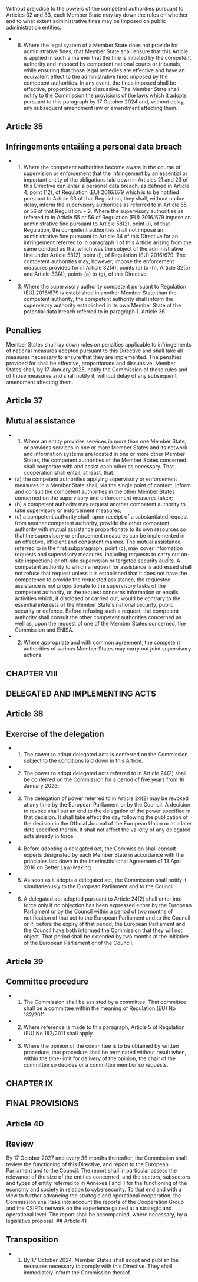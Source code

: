 Without prejudice to the powers of  the competent authorities pursuant to Articles 32 and 33, each Member State may  lay  down  the  rules  on  whether  and  to  what  extent  administrative  fines  may  be  imposed  on  public  administration entities.
- 8. Where the legal system of a Member State does not provide for administrative fines, that Member State shall ensure that  this  Article  is  applied  in  such  a  manner  that  the  fine  is  initiated  by  the  competent  authority  and  imposed  by competent national courts or tribunals, while ensuring that those legal remedies are effective and have an equivalent effect to  the  administrative  fines  imposed  by  the  competent  authorities.  In  any  event,  the  fines  imposed  shall  be  effective, proportionate and dissuasive. The Member State shall notify to the Commission the provisions of the laws which it adopts pursuant  to  this  paragraph  by  17  October  2024 and,  without  delay,  any  subsequent  amendment  law  or  amendment affecting them.
## Article 35
## Infringements entailing a personal data breach
- 1. Where the competent authorities become aware in the course of supervision or enforcement that the infringement by an essential or important entity of the obligations laid down in Articles 21 and 23 of this Directive can entail a personal data breach, as defined in Article 4, point (12), of Regulation (EU) 2016/679 which is to be notified pursuant to Article 33 of that Regulation, they shall, without undue delay, inform the supervisory authorities as referred to in Article 55 or 56 of that Regulation. - 2. Where  the  supervisory  authorities  as  referred  to  in  Article  55  or  56  of  Regulation  (EU)  2016/679  impose  an administrative fine pursuant to Article 58(2), point (i), of  that Regulation, the competent authorities shall not impose an administrative fine pursuant to Article 34 of  this Directive for an infringement referred to in paragraph 1 of  this Article arising  from  the  same  conduct  as  that  which  was  the  subject  of  the  administrative  fine  under  Article  58(2),  point  (i),  of Regulation (EU)  2016/679. The competent authorities may, however, impose the enforcement measures provided for  in Article 32(4), points (a) to (h), Article 32(5) and Article 33(4), points (a) to (g), of this Directive.
- 3. Where the supervisory authority competent pursuant to Regulation (EU) 2016/679 is established in another Member State than the competent authority, the competent authority shall inform the supervisory authority established in its own Member State of the potential data breach referred to in paragraph 1.
Article 36
## Penalties
Member States shall lay down rules on penalties applicable to infringements of national measures adopted pursuant to this Directive  and  shall  take  all  measures  necessary  to  ensure  that  they  are  implemented.  The  penalties  provided  for  shall  be effective,  proportionate  and  dissuasive.  Member  States  shall,  by  17  January  2025,  notify  the  Commission  of  those  rules and of those measures and shall notify it, without delay of any subsequent amendment affecting them.
## Article 37
## Mutual assistance
- 1. Where an entity provides services in more than one Member State, or provides services in one or more Member States and its network and information systems are located in one or more other Member States, the competent authorities of the Member States concerned shall cooperate with and assist each other as necessary. That cooperation  shall entail,  at least, that:
- (a) the competent authorities applying supervisory or enforcement measures in a Member State shall, via the single point of  contact,  inform  and  consult  the  competent  authorities  in  the  other  Member  States  concerned  on  the  supervisory and enforcement measures taken;
- (b) a competent authority may request another competent authority to take supervisory or enforcement measures;
- (c) a  competent  authority  shall,  upon  receipt of  a  substantiated  request  from  another  competent  authority,  provide  the other  competent  authority  with  mutual  assistance  proportionate  to  its  own  resources  so  that  the  supervisory  or enforcement measures can be implemented in an effective, efficient and consistent manner.
The  mutual  assistance  referred  to  in  the  first  subparagraph,  point  (c),  may  cover  information  requests  and  supervisory measures,  including  requests  to  carry  out  on-site  inspections  or  off-site  supervision  or  targeted  security  audits.  A competent authority to which a request for assistance is addressed shall not refuse that request unless it is established that it  does  not  have  the  competence to provide the requested assistance, the requested assistance is not proportionate to the supervisory tasks of the competent authority, or  the request concerns information or entails activities which, if disclosed or  carried  out,  would  be  contrary  to  the  essential  interests  of  the  Member  State's  national  security,  public  security  or defence. Before refusing such a request, the competent authority shall consult the other competent authorities concerned as well as, upon the request of one of the Member States concerned, the Commission and ENISA.
- 2. Where appropriate and with common agreement, the competent authorities of various Member States may carry out joint supervisory actions. 
## CHAPTER VIII
## DELEGATED AND IMPLEMENTING ACTS
## Article 38
## Exercise of the delegation
- 1. The power to adopt delegated acts is conferred on the Commission subject to the conditions laid down in this Article.
- 2. The power to adopt delegated acts referred to in Article 24(2) shall be conferred on the Commission for a period of five years from 16 January 2023.
- 3. The delegation of power referred to in Article 24(2) may be revoked at any time by the European Parliament or by the Council. A decision to revoke shall put an end to the delegation of the power specified in that decision. It shall take effect the  day  following  the  publication  of  the  decision  in  the Official  Journal  of  the  European  Union or  at  a  later  date  specified therein. It shall not affect the validity of any delegated acts already in force.
- 4. Before adopting a delegated act, the Commission shall consult experts designated by each Member State in accordance with the principles laid down in the Interinstitutional Agreement of 13 April 2016 on Better Law-Making.
- 5. As soon as it adopts a delegated act, the Commission shall notify it simultaneously to the European Parliament and to the Council.
- 6. A delegated act adopted pursuant to Article 24(2) shall enter into force only if no objection has been expressed either by the European Parliament or by the Council within a period of two months of notification of that act to the European Parliament and to the Council or if, before the expiry of that period, the European Parliament and the Council have both informed the Commission that they will not object. That period shall be extended by two months at the initiative of the European Parliament or of the Council.
## Article 39
## Committee procedure
- 1. The  Commission  shall  be  assisted  by  a  committee.  That  committee  shall  be  a  committee  within  the  meaning  of Regulation (EU) No 182/2011.
- 2. Where reference is made to this paragraph, Article 5 of Regulation (EU) No 182/2011 shall apply.
- 3. Where  the  opinion  of  the  committee  is  to  be  obtained  by  written  procedure,  that  procedure  shall  be  terminated without  result  when,  within  the  time-limit  for  delivery  of  the  opinion,  the  chair  of  the  committee  so  decides  or  a committee member so requests.
## CHAPTER IX
## FINAL PROVISIONS
## Article 40
## Review
By 17 October 2027 and every 36 months thereafter, the Commission shall review the functioning of this Directive, and report to the European Parliament and to the Council. The report shall in particular assess the relevance of the size of the entities concerned, and the sectors, subsectors and types of entity referred to in Annexes I and II for the functioning of the economy  and  society  in  relation  to  cybersecurity.  To  that  end  and  with  a  view  to  further  advancing  the  strategic  and operational  cooperation,  the  Commission  shall  take  into account  the  reports  of  the  Cooperation  Group  and  the  CSIRTs network on the experience gained at a strategic and operational level. The report shall be accompanied, where necessary, by a legislative proposal. ## Article 41
## Transposition
- 1. By 17 October 2024, Member States shall adopt and publish the measures necessary to comply with this Directive. They shall immediately inform the Commission thereof.
